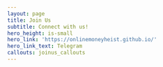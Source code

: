 ```yaml
---
layout: page
title: Join Us
subtitle: Connect with us!
hero_height: is-small
hero_link: 'https://onlinemoneyheist.github.io/'
hero_link_text: Telegram
callouts: joinus_callouts
---
```

